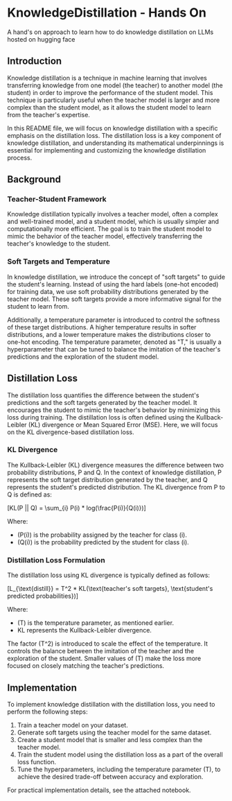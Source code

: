 # KnowledgeDistillation - Hands On
A hand's on approach to learn how to do knowledge distillation on LLMs hosted on hugging face


## Introduction

Knowledge distillation is a technique in machine learning that involves transferring knowledge from one model (the teacher) to another model (the student) in order to improve the performance of the student model. This technique is particularly useful when the teacher model is larger and more complex than the student model, as it allows the student model to learn from the teacher's expertise.

In this README file, we will focus on knowledge distillation with a specific emphasis on the distillation loss. The distillation loss is a key component of knowledge distillation, and understanding its mathematical underpinnings is essential for implementing and customizing the knowledge distillation process.

## Background

### Teacher-Student Framework

Knowledge distillation typically involves a teacher model, often a complex and well-trained model, and a student model, which is usually simpler and computationally more efficient. The goal is to train the student model to mimic the behavior of the teacher model, effectively transferring the teacher's knowledge to the student.

### Soft Targets and Temperature

In knowledge distillation, we introduce the concept of "soft targets" to guide the student's learning. Instead of using the hard labels (one-hot encoded) for training data, we use soft probability distributions generated by the teacher model. These soft targets provide a more informative signal for the student to learn from.

Additionally, a temperature parameter is introduced to control the softness of these target distributions. A higher temperature results in softer distributions, and a lower temperature makes the distributions closer to one-hot encoding. The temperature parameter, denoted as "T," is usually a hyperparameter that can be tuned to balance the imitation of the teacher's predictions and the exploration of the student model.

## Distillation Loss

The distillation loss quantifies the difference between the student's predictions and the soft targets generated by the teacher model. It encourages the student to mimic the teacher's behavior by minimizing this loss during training. The distillation loss is often defined using the Kullback-Leibler (KL) divergence or Mean Squared Error (MSE). Here, we will focus on the KL divergence-based distillation loss.

### KL Divergence

The Kullback-Leibler (KL) divergence measures the difference between two probability distributions, P and Q. In the context of knowledge distillation, P represents the soft target distribution generated by the teacher, and Q represents the student's predicted distribution. The KL divergence from P to Q is defined as:

\[KL(P || Q) = \sum_{i} P(i) * log(\frac{P(i)}{Q(i)})\]

Where:
- \(P(i)\) is the probability assigned by the teacher for class \(i\).
- \(Q(i)\) is the probability predicted by the student for class \(i\).

### Distillation Loss Formulation

The distillation loss using KL divergence is typically defined as follows:

\[L_{\text{distill}} = T^2 * KL(\text{teacher's soft targets}, \text{student's predicted probabilities})\]

Where:
- \(T\) is the temperature parameter, as mentioned earlier.
- KL represents the Kullback-Leibler divergence.

The factor \(T^2\) is introduced to scale the effect of the temperature. It controls the balance between the imitation of the teacher and the exploration of the student. Smaller values of \(T\) make the loss more focused on closely matching the teacher's predictions.

## Implementation

To implement knowledge distillation with the distillation loss, you need to perform the following steps:

1. Train a teacher model on your dataset.
2. Generate soft targets using the teacher model for the same dataset.
3. Create a student model that is smaller and less complex than the teacher model.
4. Train the student model using the distillation loss as a part of the overall loss function.
5. Tune the hyperparameters, including the temperature parameter \(T\), to achieve the desired trade-off between accuracy and exploration.


For practical implementation details, see the attached notebook.
